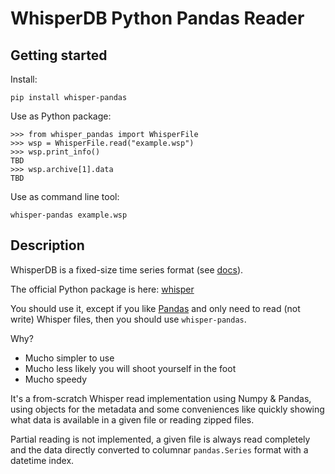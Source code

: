 # WhisperDB Python Pandas Reader

## Getting started

Install:
```
pip install whisper-pandas
```

Use as Python package:
```
>>> from whisper_pandas import WhisperFile
>>> wsp = WhisperFile.read("example.wsp")
>>> wsp.print_info()
TBD
>>> wsp.archive[1].data
TBD
```

Use as command line tool:
```
whisper-pandas example.wsp
```


## Description

WhisperDB is a fixed-size time series format (see [docs](https://graphite.readthedocs.io/en/stable/whisper.html)).

The official Python package is here: [whisper](https://github.com/graphite-project/whisper)

You should use it, except if you like [Pandas](https://pandas.pydata.org/) and only need
to read (not write) Whisper files, then you should use `whisper-pandas`.

Why?

* Mucho simpler to use
* Mucho less likely you will shoot yourself in the foot
* Mucho speedy

It's a from-scratch Whisper read implementation using Numpy & Pandas,
using objects for the metadata and some conveniences like quickly
showing what data is available in a given file or reading zipped files.

Partial reading is not implemented, a given file is always read completely
and the data directly converted to columnar `pandas.Series` format with
a datetime index.